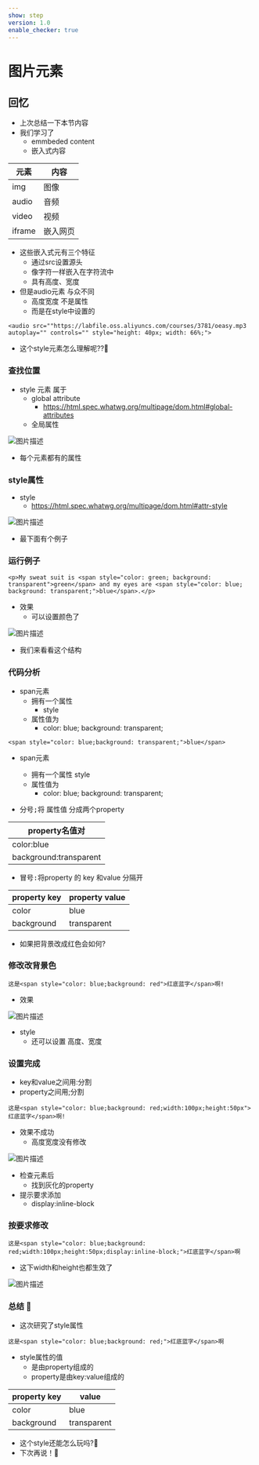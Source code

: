 ```yaml
---
show: step
version: 1.0
enable_checker: true
---
```


# 图片元素

## 回忆

- 上次总结一下本节内容
- 我们学习了
	- emmbeded content
	- 嵌入式内容

|元素|内容|
|---|---|
|img|图像|
|audio|音频|
|video|视频|
|iframe|嵌入网页|

- 这些嵌入式元有三个特征
	- 通过src设置源头
	- 像字符一样嵌入在字符流中
	- 具有高度、宽度
- 但是audio元素 与众不同
	- 高度宽度 不是属性
	- 而是在style中设置的

```
<audio src=""https://labfile.oss.aliyuncs.com/courses/3781/oeasy.mp3 autoplay="" controls="" style="height: 40px; width: 66%;">
```

- 这个style元素怎么理解呢??🤔

### 查找位置

- style 元素 属于
	- global attribute
		- https://html.spec.whatwg.org/multipage/dom.html#global-attributes
	- 全局属性

![图片描述](https://doc.shiyanlou.com/courses/uid1190679-20240707-1720328422997)

- 每个元素都有的属性

### style属性

- style
	- https://html.spec.whatwg.org/multipage/dom.html#attr-style

![图片描述](https://doc.shiyanlou.com/courses/uid1190679-20240707-1720328506769)

- 最下面有个例子

###  运行例子

```
<p>My sweat suit is <span style="color: green; background:
transparent">green</span> and my eyes are <span style="color: blue;
background: transparent;">blue</span>.</p>
```

- 效果
	- 可以设置颜色了

![图片描述](https://doc.shiyanlou.com/courses/uid1190679-20240707-1720328826687)

- 我们来看看这个结构

### 代码分析


- span元素
	- 拥有一个属性 
		- style
	- 属性值为 
		- color: blue;
background: transparent;

```h5
<span style="color: blue;background: transparent;">blue</span>
```

- span元素
	- 拥有一个属性 style
	- 属性值为 
		- color: blue;
background: transparent;


- 分号<kbd>;</kbd>将 属性值 分成两个property

|property名值对|
|---|
| color:blue |
| background:transparent | 

- 冒号<kbd>:</kbd>将property 的 key 和value 分隔开

|property key | property value|
|---|---|
|color|blue|
|background|transparent|

- 如果把背景改成红色会如何?

### 修改改背景色

```
这是<span style="color: blue;background: red">红底蓝字</span>啊!
```

- 效果

![图片描述](https://doc.shiyanlou.com/courses/uid1190679-20240707-1720329420458)

- style 
	- 还可以设置 高度、宽度

### 设置完成

- key和value之间用:分割
- property之间用;分割

```
这是<span style="color: blue;background: red;width:100px;height:50px">红底蓝字</span>啊!
```

- 效果不成功
	- 高度宽度没有修改

![图片描述](https://doc.shiyanlou.com/courses/uid1190679-20240707-1720329688902)

- 检查元素后
	- 找到灰化的property
- 提示要求添加
	- display:inline-block

### 按要求修改

```
这是<span style="color: blue;background: red;width:100px;height:50px;display:inline-block;">红底蓝字</span>啊
```

- 这下width和height也都生效了

![图片描述](https://doc.shiyanlou.com/courses/uid1190679-20240707-1720329963566)


### 总结 🤔

- 这次研究了style属性

```
这是<span style="color: blue;background: red;">红底蓝字</span>啊
```

- style属性的值 
	- 是由property组成的
	- property是由key:value组成的

|property key |value|
|---|---|
|color|blue|
|background|transparent|

- 这个style还能怎么玩吗?🤔
- 下次再说！👋
